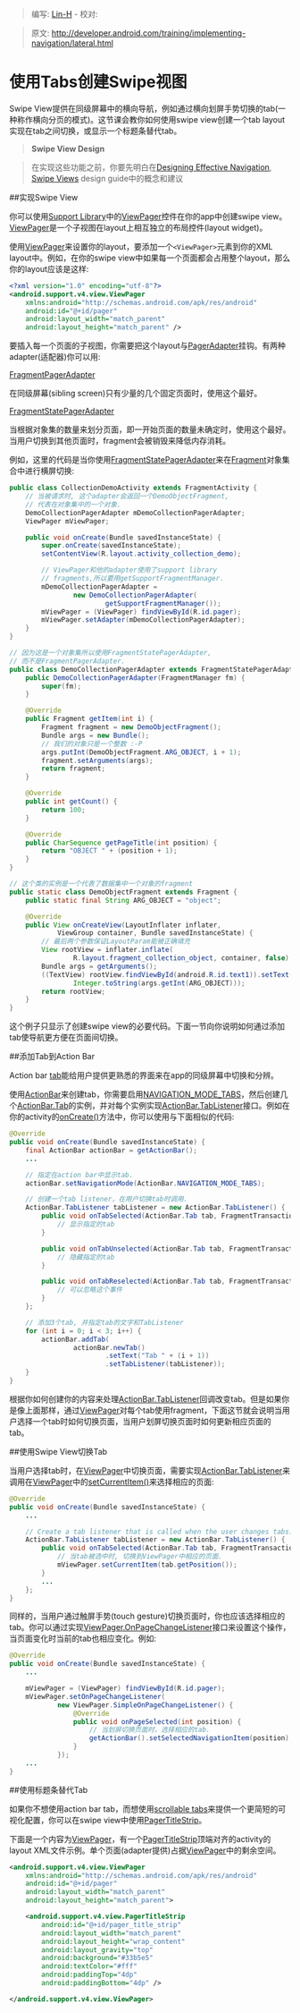 > 编写: [Lin-H](https://github.com/Lin-H) - 校对: 

> 原文: <http://developer.android.com/training/implementing-navigation/lateral.html>

# 使用Tabs创建Swipe视图

Swipe View提供在同级屏幕中的横向导航，例如通过横向划屏手势切换的tab(一种称作横向分页的模式)。这节课会教你如何使用swipe view创建一个tab layout实现在tab之间切换，或显示一个标题条替代tab。

>**Swipe View Design**

> 在实现这些功能之前，你要先明白在[Designing Effective Navigation](http://developer.android.com/training/design-navigation/descendant-lateral.html), [Swipe Views](http://developer.android.com/design/patterns/swipe-views.html) design guide中的概念和建议

##实现Swipe View

你可以使用[Support Library](http://developer.android.com/tools/support-library/index.html)中的[ViewPager](http://developer.android.com/reference/android/support/v4/view/ViewPager.html)控件在你的app中创建swipe view。[ViewPager](http://developer.android.com/reference/android/support/v4/view/ViewPager.html)是一个子视图在layout上相互独立的布局控件(layout widget)。

使用[ViewPager](http://developer.android.com/reference/android/support/v4/view/ViewPager.html)来设置你的layout，要添加一个`<ViewPager>`元素到你的XML layout中。例如，在你的swipe view中如果每一个页面都会占用整个layout，那么你的layout应该是这样:

```xml
<?xml version="1.0" encoding="utf-8"?>
<android.support.v4.view.ViewPager
    xmlns:android="http://schemas.android.com/apk/res/android"
    android:id="@+id/pager"
    android:layout_width="match_parent"
    android:layout_height="match_parent" />
```

要插入每一个页面的子视图，你需要把这个layout与[PagerAdapter](http://developer.android.com/reference/android/support/v4/view/PagerAdapter.html)挂钩。有两种adapter(适配器)你可以用:

[FragmentPagerAdapter](http://developer.android.com/reference/android/support/v4/app/FragmentPagerAdapter.html)

在同级屏幕(sibling screen)只有少量的几个固定页面时，使用这个最好。

[FragmentStatePagerAdapter](http://developer.android.com/reference/android/support/v4/app/FragmentStatePagerAdapter.html)

当根据对象集的数量来划分页面，即一开始页面的数量未确定时，使用这个最好。当用户切换到其他页面时，fragment会被销毁来降低内存消耗。

例如，这里的代码是当你使用[FragmentStatePagerAdapter](http://developer.android.com/reference/android/support/v4/app/FragmentStatePagerAdapter.html)来在[Fragment](http://developer.android.com/reference/android/app/Fragment.html)对象集合中进行横屏切换:

```java
public class CollectionDemoActivity extends FragmentActivity {
    // 当被请求时, 这个adapter会返回一个DemoObjectFragment,
    // 代表在对象集中的一个对象.
    DemoCollectionPagerAdapter mDemoCollectionPagerAdapter;
    ViewPager mViewPager;

    public void onCreate(Bundle savedInstanceState) {
        super.onCreate(savedInstanceState);
        setContentView(R.layout.activity_collection_demo);

        // ViewPager和他的adapter使用了support library
        // fragments,所以要用getSupportFragmentManager.
        mDemoCollectionPagerAdapter =
                new DemoCollectionPagerAdapter(
                        getSupportFragmentManager());
        mViewPager = (ViewPager) findViewById(R.id.pager);
        mViewPager.setAdapter(mDemoCollectionPagerAdapter);
    }
}

// 因为这是一个对象集所以使用FragmentStatePagerAdapter,
// 而不是FragmentPagerAdapter.
public class DemoCollectionPagerAdapter extends FragmentStatePagerAdapter {
    public DemoCollectionPagerAdapter(FragmentManager fm) {
        super(fm);
    }

    @Override
    public Fragment getItem(int i) {
        Fragment fragment = new DemoObjectFragment();
        Bundle args = new Bundle();
        // 我们的对象只是一个整数 :-P
        args.putInt(DemoObjectFragment.ARG_OBJECT, i + 1);
        fragment.setArguments(args);
        return fragment;
    }

    @Override
    public int getCount() {
        return 100;
    }

    @Override
    public CharSequence getPageTitle(int position) {
        return "OBJECT " + (position + 1);
    }
}

// 这个类的实例是一个代表了数据集中一个对象的fragment
public static class DemoObjectFragment extends Fragment {
    public static final String ARG_OBJECT = "object";

    @Override
    public View onCreateView(LayoutInflater inflater,
            ViewGroup container, Bundle savedInstanceState) {
        // 最后两个参数保证LayoutParam能被正确填充
        View rootView = inflater.inflate(
                R.layout.fragment_collection_object, container, false);
        Bundle args = getArguments();
        ((TextView) rootView.findViewById(android.R.id.text1)).setText(
                Integer.toString(args.getInt(ARG_OBJECT)));
        return rootView;
    }
}
```

这个例子只显示了创建swipe view的必要代码。下面一节向你说明如何通过添加tab使导航更方便在页面间切换。

##添加Tab到Action Bar

Action bar [tab](http://developer.android.com/design/building-blocks/tabs.html)能给用户提供更熟悉的界面来在app的同级屏幕中切换和分辨。

使用[ActionBar](http://developer.android.com/reference/android/app/ActionBar.html)来创建tab，你需要启用[NAVIGATION_MODE_TABS](http://developer.android.com/reference/android/app/ActionBar.html#NAVIGATION_MODE_TABS)，然后创建几个[ActionBar.Tab](http://developer.android.com/reference/android/app/ActionBar.Tab.html)的实例，并对每个实例实现[ActionBar.TabListener](http://developer.android.com/reference/android/app/ActionBar.TabListener.html)接口。例如在你的activity的[onCreate()](http://developer.android.com/reference/android/app/Activity.html#onCreate%28android.os.Bundle%29)方法中，你可以使用与下面相似的代码:

```java
@Override
public void onCreate(Bundle savedInstanceState) {
    final ActionBar actionBar = getActionBar();
    ...

    // 指定在action bar中显示tab.
    actionBar.setNavigationMode(ActionBar.NAVIGATION_MODE_TABS);

    // 创建一个tab listener，在用户切换tab时调用.
    ActionBar.TabListener tabListener = new ActionBar.TabListener() {
        public void onTabSelected(ActionBar.Tab tab, FragmentTransaction ft) {
            // 显示指定的tab
        }

        public void onTabUnselected(ActionBar.Tab tab, FragmentTransaction ft) {
            // 隐藏指定的tab
        }

        public void onTabReselected(ActionBar.Tab tab, FragmentTransaction ft) {
            // 可以忽略这个事件
        }
    };

    // 添加3个tab, 并指定tab的文字和TabListener
    for (int i = 0; i < 3; i++) {
        actionBar.addTab(
                actionBar.newTab()
                        .setText("Tab " + (i + 1))
                        .setTabListener(tabListener));
    }
}
```

根据你如何创建你的内容来处理[ActionBar.TabListener](http://developer.android.com/reference/android/app/ActionBar.TabListener.html)回调改变tab。但是如果你是像上面那样，通过[ViewPager](http://developer.android.com/reference/android/support/v4/view/ViewPager.html)对每个tab使用fragment，下面这节就会说明当用户选择一个tab时如何切换页面，当用户划屏切换页面时如何更新相应页面的tab。

##使用Swipe View切换Tab

当用户选择tab时，在[ViewPager](http://developer.android.com/reference/android/support/v4/view/ViewPager.html)中切换页面，需要实现[ActionBar.TabListener](http://developer.android.com/reference/android/app/ActionBar.TabListener.html)来调用在[ViewPager](http://developer.android.com/reference/android/support/v4/view/ViewPager.html)中的[setCurrentItem()]()来选择相应的页面:

```java
@Override
public void onCreate(Bundle savedInstanceState) {
    ...

    // Create a tab listener that is called when the user changes tabs.
    ActionBar.TabListener tabListener = new ActionBar.TabListener() {
        public void onTabSelected(ActionBar.Tab tab, FragmentTransaction ft) {
            // 当tab被选中时, 切换到ViewPager中相应的页面.
            mViewPager.setCurrentItem(tab.getPosition());
        }
        ...
    };
}
```

同样的，当用户通过触屏手势(touch gesture)切换页面时，你也应该选择相应的tab。你可以通过实现[ViewPager.OnPageChangeListener](http://developer.android.com/reference/android/support/v4/view/ViewPager.OnPageChangeListener.html)接口来设置这个操作，当页面变化时当前的tab也相应变化。例如:

```java
@Override
public void onCreate(Bundle savedInstanceState) {
    ...

    mViewPager = (ViewPager) findViewById(R.id.pager);
    mViewPager.setOnPageChangeListener(
            new ViewPager.SimpleOnPageChangeListener() {
                @Override
                public void onPageSelected(int position) {
                    // 当划屏切换页面时，选择相应的tab.
                    getActionBar().setSelectedNavigationItem(position);
                }
            });
    ...
}
```

##使用标题条替代Tab

如果你不想使用action bar tab，而想使用[scrollable tabs](http://developer.android.com/design/building-blocks/tabs.html#scrollable)来提供一个更简短的可视化配置，你可以在swipe view中使用[PagerTitleStrip](http://developer.android.com/reference/android/support/v4/view/PagerTitleStrip.html)。

下面是一个内容为[ViewPager](http://developer.android.com/reference/android/support/v4/view/ViewPager.html)，有一个[PagerTitleStrip](http://developer.android.com/reference/android/support/v4/view/PagerTitleStrip.html)顶端对齐的activity的layout XML文件示例。单个页面(adapter提供)占据[ViewPager](http://developer.android.com/reference/android/support/v4/view/ViewPager.html)中的剩余空间。

```xml
<android.support.v4.view.ViewPager
    xmlns:android="http://schemas.android.com/apk/res/android"
    android:id="@+id/pager"
    android:layout_width="match_parent"
    android:layout_height="match_parent">

    <android.support.v4.view.PagerTitleStrip
        android:id="@+id/pager_title_strip"
        android:layout_width="match_parent"
        android:layout_height="wrap_content"
        android:layout_gravity="top"
        android:background="#33b5e5"
        android:textColor="#fff"
        android:paddingTop="4dp"
        android:paddingBottom="4dp" />

</android.support.v4.view.ViewPager>
```
